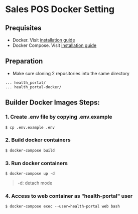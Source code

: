 # Sales POS Docker Setting

## Prequisites

- Docker. Visit [installation guide](https://www.docker.com/community-edition)
- Docker Compose. Visit [installation guide](https://docs.docker.com/compose/install/)


## Preparation

- Make sure cloning 2 repositories into the same directory

```
... health_portal/
... health_portal-docker/
```


## Builder Docker Images Steps:

### 1. Create .env file by copying .env.example

```
$ cp .env.example .env
```

### 2.  Build docker containers

```
$ docker-compose build
```

### 3. Run docker containers

```
$ docker-compose up -d
```

> -d: detach mode

### 4. Access to web container as "health-portal" user

```
$ docker-compose exec --user=health-portal web bash
```
